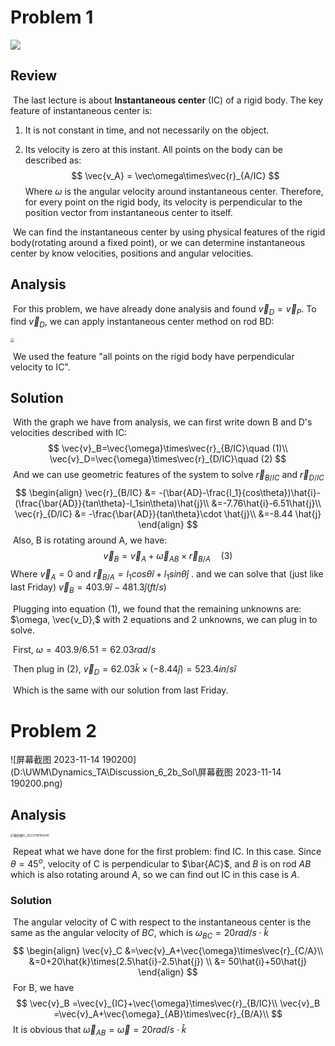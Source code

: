 # Problem 1

![](D:\UWM\Dynamics_TA\Discussion_6_2b_Sol\Problem2.png)

## Review

​	The last lecture is about **Instantaneous center** (IC) of a rigid body. The key feature of instantaneous center is:

1. It is not constant in time, and not necessarily on the object.

2. Its velocity is zero at this instant. All points on the body can be described as:
   $$
   \vec{v_A} = \vec\omega\times\vec{r}_{A/IC}
   $$
   Where $\omega$  is the angular velocity around instantaneous center. Therefore, for every point on the rigid body, its velocity is perpendicular to the position vector from instantaneous center to itself.

​	We can find the instantaneous center by using physical features of the rigid body(rotating around a fixed point), or we can determine instantaneous center by know velocities, positions and angular velocities.

## Analysis

​	For this problem, we have already done analysis and found $\vec{v}_D=\vec{v}_P$. To find $\vec{v}_D$, we can apply instantaneous center method on rod BD:

<img src="D:\UWM\Dynamics_TA\Discussion_6_2b_Sol\屏幕截图 2023-11-14 191758.png" style="zoom:40%;" />

​	We used the feature "all points on the rigid body have perpendicular velocity to IC".

<!-- page segamentation -->

<div style="page-break-after: always;"></div>

## Solution

​	With the graph we have from analysis, we can first write down B and D's velocities described with IC:
$$
\vec{v}_B=\vec{\omega}\times\vec{r}_{B/IC}\quad (1)\\
\vec{v}_D=\vec{\omega}\times\vec{r}_{D/IC}\quad (2)
$$
​	And we can use geometric features of the system to solve $\vec{r}_{B/IC}$ and $\vec{r}_{D/IC}$
$$
\begin{align}
\vec{r}_{B/IC} &= -(\bar{AD}-\frac{l_1}{cos\theta})\hat{i}-(\frac{\bar{AD}}{tan\theta}-l_1sin\theta)\hat{j}\\
&=-7.76\hat{i}-6.51\hat{j}\\
\vec{r}_{D/IC} &= -\frac{\bar{AD}}{tan\theta}\cdot \hat{j}\\
&=-8.44 \hat{j}
\end{align}
$$
​	Also, B is rotating around A, we have:
$$
\vec{v}_B=\vec{v}_A+\vec{\omega}_{AB}\times\vec{r}_{B/A}\quad (3)
$$
​	Where $\vec{v}_A=0$ and $\vec{r}_{B/A}=l_1cos\theta\hat{i}+l_1sin\theta\hat{j}$ . and we can solve that (just like last Friday) $\vec{v}_{B}=403.9\hat{i}-481.3\hat{j} (ft/s)$

​	Plugging into equation (1), we found that the remaining unknowns are: $\omega, \vec{v_D},$ with 2 equations and 2 unknowns, we can plug in to solve.

​	First, $\omega = 403.9/6.51 = 62.03 rad/s$

​	Then plug in (2), $\vec{v}_D=62.03\hat{k}\times(-8.44 \hat{j})=523.4in/s\hat{i}$

​	Which is the same with our solution from last Friday.

<!-- page segamentation -->

<div style="page-break-after: always;"></div>

# Problem 2

![屏幕截图 2023-11-14 190200](D:\UWM\Dynamics_TA\Discussion_6_2b_Sol\屏幕截图 2023-11-14 190200.png)

## Analysis

<img src="D:\UWM\Dynamics_TA\Discussion_6_2b_Sol\微信图片_20231114195540.jpg" alt="微信图片_20231114195540" style="zoom: 33%;" />

​	Repeat what we have done for the first problem: find IC. In this case. Since $\theta=45^o$, velocity of C is perpendicular to $\bar{AC}$, and $B$ is on rod $AB$ which is also rotating around $A$, so we can find out IC in this case is $A$.

<!-- page segamentation -->

<div style="page-break-after: always;"></div>

### Solution

​	The angular velocity of C with respect to the instantaneous center is the same as the angular velocity of $BC$, which is  $\omega_{BC}=20rad/s\cdot \hat{k}$
$$
\begin{align}
\vec{v}_C &=\vec{v}_A+\vec{\omega}\times\vec{r}_{C/A}\\
&=0+20\hat{k}\times(2.5\hat{i}-2.5\hat{j})
\\ &= 50\hat{i}+50\hat{j}
\end{align}
$$
​	For B, we have
$$
\vec{v}_B =\vec{v}_{IC}+\vec{\omega}\times\vec{r}_{B/IC}\\
\vec{v}_B =\vec{v}_A+\vec{\omega}_{AB}\times\vec{r}_{B/A}\\
$$
​	It is obvious that $\vec{\omega}_{AB}=\vec\omega=20rad/s\cdot \hat{k}$

